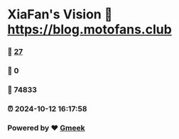 # XiaFan's Vision :link: https://blog.motofans.club 
### :page_facing_up: [27](https://blog.motofans.club/tag.html) 
### :speech_balloon: 0 
### :hibiscus: 74833 
### :alarm_clock: 2024-10-12 16:17:58 
### Powered by :heart: [Gmeek](https://github.com/Meekdai/Gmeek)
